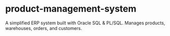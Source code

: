 # product-management-system
A simplified ERP system built with Oracle SQL &amp; PL/SQL. Manages products, warehouses, orders, and customers.
